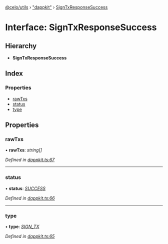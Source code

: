 [@celo/utils](../README.md) › ["dappkit"](../modules/_dappkit_.md) › [SignTxResponseSuccess](_dappkit_.signtxresponsesuccess.md)

# Interface: SignTxResponseSuccess

## Hierarchy

* **SignTxResponseSuccess**

## Index

### Properties

* [rawTxs](_dappkit_.signtxresponsesuccess.md#rawtxs)
* [status](_dappkit_.signtxresponsesuccess.md#status)
* [type](_dappkit_.signtxresponsesuccess.md#type)

## Properties

###  rawTxs

• **rawTxs**: *string[]*

*Defined in [dappkit.ts:67](https://github.com/celo-org/celo-monorepo/blob/master/packages/sdk/utils/src/dappkit.ts#L67)*

___

###  status

• **status**: *[SUCCESS](../enums/_dappkit_.dappkitresponsestatus.md#success)*

*Defined in [dappkit.ts:66](https://github.com/celo-org/celo-monorepo/blob/master/packages/sdk/utils/src/dappkit.ts#L66)*

___

###  type

• **type**: *[SIGN_TX](../enums/_dappkit_.dappkitrequesttypes.md#sign_tx)*

*Defined in [dappkit.ts:65](https://github.com/celo-org/celo-monorepo/blob/master/packages/sdk/utils/src/dappkit.ts#L65)*
